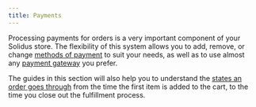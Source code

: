 ```yaml
---
title: Payments
---
```


Processing payments for orders is a very important component of your Solidus store. The flexibility of this system allows you to add, remove, or change [methods of payment](payment_methods) to suit your needs, as well as to use almost any [payment gateway](payment_methods#add-a-supported-gateway) you prefer.

The guides in this section will also help you to understand the [states an order goes through](payment_states) from the time the first item is added to the cart, to the time you close out the fulfillment process.
